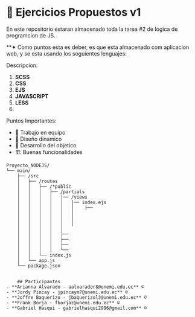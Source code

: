# 🔴 Ejercicios Propuestos v1
En este repositorio estaran almacenado toda la tarea #2 de logica de programcion de JS.

**✦ Como puntos esta es deber, es que esta almacenado com aplicacion web, y se esta usando los soguientes lenguajes:

Descripcion:

1. **SCSS** 
2. **CSS** 
3. **EJS** 
4. **JAVASCRIPT** 
5. **LESS** 
6.
Puntos Importantes:

- 🙌 Trabajo en equipo
- 🎨 Diseño dinamico
- 📖 Desarrollo del objetico
- 🏗 Buenas funcionalidades


```text
Proyecto_NODEJS/
└── main/
    ├── /src
    │   ├── /routes
    │   │   ├── /*public
    │   │   │   ├── /partials
    │   │   │   │   │── /views
    │   │   │   │   │   │── index.ejs
    │   │   │   │   │   │    ├── 
    │   │   │   │   │   │
    │   │   │   │   │   │
    │   │   │   │   │   │
    │   │   │   │   │    
    │   │   │   │   ├──
    │   │   │   │   ├── 
    │   │   │   │   ├──
    │   │   │   │   └──
    │   │   └── index.js
    │   └── app.js
    └── package.json 


    ## Participantes
- **Arianna Alvarado - aalvarador8@unemi.edu.ec** ©
- **Jordy Pincay - jpincaym7@unemi.edu.ec** ©
- **Joffre Baquerizo - jbaquerizol3@unemi.edu.ec** ©
- **Frank Borja - fborjaz@unemi.edu.ec** ©
- **Gabriel Hasqui - gabrielhasqui2996@gmail.com** ©
